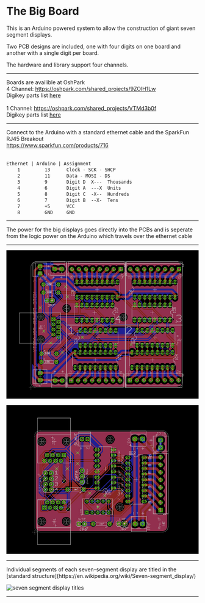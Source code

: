 # The Big Board

This is an Arduino powered system to allow the construction of giant seven segment displays.

Two PCB designs are included, one with four digits on one board and another with a single digit per board.  

The hardware and library support four channels. 

<hr>

Boards are availible at OshPark <br>
4 Channel: https://oshpark.com/shared_projects/9ZOlH1Lw <br>
Digikey parts list [here](https://github.com/GoWinston/BigDigits/blob/master/PCB's/1%20Digit%20PCB%20Materials%20Digikey.csv) <br>
<br>
1 Channel: https://oshpark.com/shared_projects/VTMd3b0f <br>
Digikey parts list [here](https://github.com/GoWinston/BigDigits/blob/master/PCB's/4%20Digit%20PCB%20Materials%20Digikey.csv) <br>

<hr>

Connect to the Arduino with a standard ethernet cable and the SparkFun RJ45 Breakout <br>
https://www.sparkfun.com/products/716 <br>
<br>
```
Ethernet | Arduino | Assignment
    1         13      Clock - SCK - SHCP
    2         11      Data - MOSI - DS
    3         9       Digit D  X---  Thousands
    4         6       Digit A  ---X  Units
    5         8       Digit C  -X--  Hundreds
    6         7       Digit B  --X-  Tens
    7         +5      VCC
    8         GND     GND
```
<hr>

The power for the big displays goes directly into the PCBs and is seperate from the logic power on the Arduino which travels over the ethernet cable<br>
<hr>

![4 channel board](https://github.com/GoWinston/BigDigits/blob/master/PCB's/Auction_Multi_RevA_Final/Multi-Render.jpeg "4 channel board")

![1 channel board](https://github.com/GoWinston/BigDigits/blob/master/PCB's/Auction_Single_RevB_Final/Single-Render.jpeg "1 channel board")

<hr>
Individual segments of each seven-segment display are titled in the [standard structure](https://en.wikipedia.org/wiki/Seven-segment_display/)<br>

![seven segment display titles](https://upload.wikimedia.org/wikipedia/commons/thumb/e/ed/7_Segment_Display_with_Labeled_Segments.svg/220px-7_Segment_Display_with_Labeled_Segments.svg.png)<br>
<hr>
